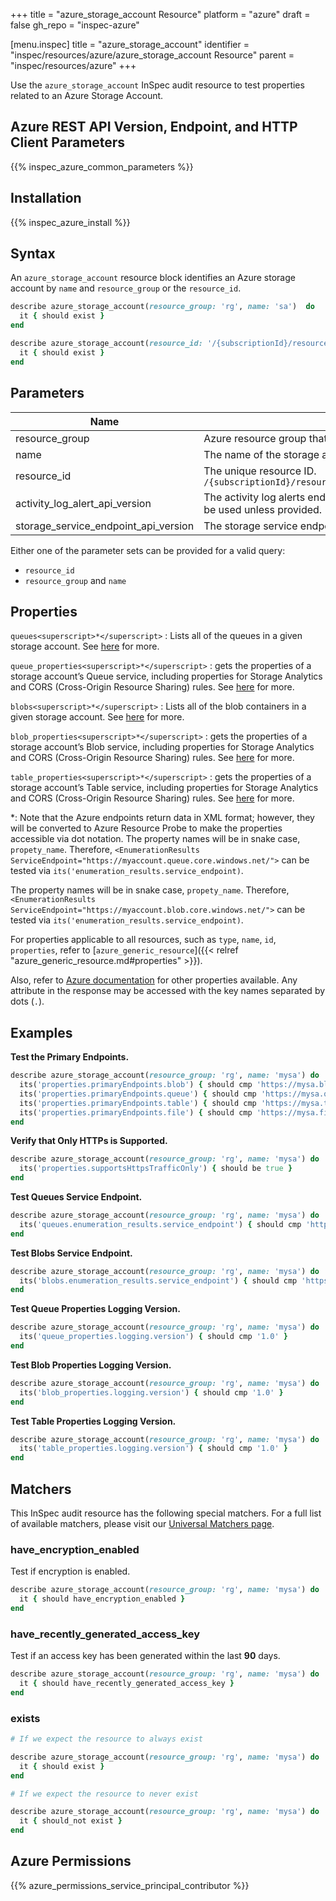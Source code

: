 +++
title = "azure_storage_account Resource"
platform = "azure"
draft = false
gh_repo = "inspec-azure"

[menu.inspec]
title = "azure_storage_account"
identifier = "inspec/resources/azure/azure_storage_account Resource"
parent = "inspec/resources/azure"
+++

Use the `azure_storage_account` InSpec audit resource to test properties related to an Azure Storage Account.

## Azure REST API Version, Endpoint, and HTTP Client Parameters

{{% inspec_azure_common_parameters %}}

## Installation

{{% inspec_azure_install %}}

## Syntax

An `azure_storage_account` resource block identifies an Azure storage account by `name` and `resource_group` or the `resource_id`.
```ruby
describe azure_storage_account(resource_group: 'rg', name: 'sa')  do
  it { should exist }
end
```
```ruby
describe azure_storage_account(resource_id: '/{subscriptionId}/resourceGroups/{resourceGroupName}/providers/Microsoft.Storage/storageAccounts/{accountName}') do
  it { should exist }
end
```

## Parameters

| Name                           | Description                                                                          |
|--------------------------------|--------------------------------------------------------------------------------------|
| resource_group                 | Azure resource group that the targeted resource resides in. `MyResourceGroup`        |
| name                           | The name of the storage account within the specified resource group. `accountName`   |
| resource_id                    | The unique resource ID. `/{subscriptionId}/resourceGroups/{resourceGroupName}/providers/Microsoft.Storage/storageAccounts/{accountName}` |
| activity_log_alert_api_version | The activity log alerts endpoint api version used in `have_recently_generated_access_key` matcher. The latest version will be used unless provided. |
| storage_service_endpoint_api_version | The storage service endpoint api version. `2019-12-12` wil be used unless provided. |

Either one of the parameter sets can be provided for a valid query:
- `resource_id`
- `resource_group` and `name`

## Properties

`queues<superscript>*</superscript>`
: Lists all of the queues in a given storage account. See [here](https://docs.microsoft.com/en-us/rest/api/storageservices/list-queues1) for more.

`queue_properties<superscript>*</superscript>`
: gets the properties of a storage account’s Queue service, including properties for Storage Analytics and CORS (Cross-Origin Resource Sharing) rules. See [here](https://docs.microsoft.com/en-us/rest/api/storageservices/get-queue-service-properties) for more.

`blobs<superscript>*</superscript>`
: Lists all of the blob containers in a given storage account. See [here](https://docs.microsoft.com/en-us/rest/api/storageservices/list-containers2) for more.

`blob_properties<superscript>*</superscript>`
: gets the properties of a storage account’s Blob service, including properties for Storage Analytics and CORS (Cross-Origin Resource Sharing) rules. See [here](https://docs.microsoft.com/en-us/rest/api/storageservices/get-blob-service-properties) for more.

`table_properties<superscript>*</superscript>`
: gets the properties of a storage account’s Table service, including properties for Storage Analytics and CORS (Cross-Origin Resource Sharing) rules. See [here](https://docs.microsoft.com/en-us/rest/api/storageservices/get-table-service-properties) for more.

<superscript>*</superscript>: Note that the Azure endpoints return data in XML format; however, they will be converted to Azure Resource Probe to make the properties accessible via dot notation.
The property names will be in snake case, `propety_name`. Therefore, `<EnumerationResults ServiceEndpoint="https://myaccount.queue.core.windows.net/">` can be tested via `its('enumeration_results.service_endpoint)`.

The property names will be in snake case, `propety_name`. Therefore, `<EnumerationResults ServiceEndpoint="https://myaccount.blob.core.windows.net/">` can be tested via `its('enumeration_results.service_endpoint)`.

For properties applicable to all resources, such as `type`, `name`, `id`, `properties`, refer to [`azure_generic_resource`]({{< relref "azure_generic_resource.md#properties" >}}).

Also, refer to [Azure documentation](https://docs.microsoft.com/en-us/rest/api/storagerp/storageaccounts/getproperties#storageaccount) for other properties available. 
Any attribute in the response may be accessed with the key names separated by dots (`.`).

## Examples

**Test the Primary Endpoints.**

```ruby
describe azure_storage_account(resource_group: 'rg', name: 'mysa') do
  its('properties.primaryEndpoints.blob') { should cmp 'https://mysa.blob.core.windows.net/' }
  its('properties.primaryEndpoints.queue') { should cmp 'https://mysa.queue.core.windows.net/' }
  its('properties.primaryEndpoints.table') { should cmp 'https://mysa.table.core.windows.net/' }
  its('properties.primaryEndpoints.file') { should cmp 'https://mysa.file.core.windows.net/' }
end
```
**Verify that Only HTTPs is Supported.**

```ruby
describe azure_storage_account(resource_group: 'rg', name: 'mysa') do
  its('properties.supportsHttpsTrafficOnly') { should be true }
end
```
**Test Queues Service Endpoint.**

```ruby
describe azure_storage_account(resource_group: 'rg', name: 'mysa') do
  its('queues.enumeration_results.service_endpoint') { should cmp 'https://mysa.queue.core.windows.net/' }
end
```
**Test Blobs Service Endpoint.**

```ruby
describe azure_storage_account(resource_group: 'rg', name: 'mysa') do
  its('blobs.enumeration_results.service_endpoint') { should cmp 'https://mysa.blob.core.windows.net/' }
end
```
**Test Queue Properties Logging Version.**

```ruby
describe azure_storage_account(resource_group: 'rg', name: 'mysa') do
  its('queue_properties.logging.version') { should cmp '1.0' }
end
```
**Test Blob Properties Logging Version.**

```ruby
describe azure_storage_account(resource_group: 'rg', name: 'mysa') do
  its('blob_properties.logging.version') { should cmp '1.0' }
end
```
**Test Table Properties Logging Version.**

```ruby
describe azure_storage_account(resource_group: 'rg', name: 'mysa') do
  its('table_properties.logging.version') { should cmp '1.0' }
end
```

## Matchers

This InSpec audit resource has the following special matchers. For a full list of available matchers, please visit our [Universal Matchers page](https://docs.chef.io/inspec/matchers/).

### have_encryption_enabled

Test if encryption is enabled.
```ruby
describe azure_storage_account(resource_group: 'rg', name: 'mysa') do
  it { should have_encryption_enabled }
end
```

### have_recently_generated_access_key

Test if an access key has been generated within the last **90** days.
```ruby
describe azure_storage_account(resource_group: 'rg', name: 'mysa') do
  it { should have_recently_generated_access_key }
end
```
### exists

```ruby
# If we expect the resource to always exist

describe azure_storage_account(resource_group: 'rg', name: 'mysa') do
  it { should exist }
end

# If we expect the resource to never exist

describe azure_storage_account(resource_group: 'rg', name: 'mysa') do
  it { should_not exist }
end
```

## Azure Permissions

{{% azure_permissions_service_principal_contributor %}}
